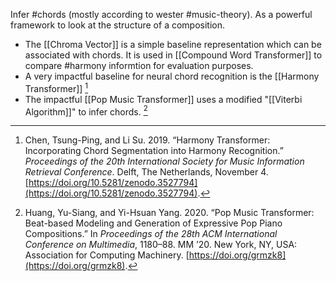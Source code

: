 Infer #chords (mostly according to wester #music-theory). As a powerful framework to look at the structure of a composition. 

- The [[Chroma Vector]] is a simple baseline representation which can be associated with chords. It is used in [[Compound Word Transformer]] to compare #harmony informtion for evaluation purposes.
- A very impactful baseline for neural chord recognition is the [[Harmony Transformer]] [^@chenHarmonyTransformerIncorporating2019]
- The impactful [[Pop Music Transformer]] uses a modified "[[Viterbi Algorithm]]" to infer chords. [^@huangPopMusicTransformer2020]



[^@chenHarmonyTransformerIncorporating2019]: Chen, Tsung-Ping, and Li Su. 2019. “Harmony Transformer: Incorporating Chord Segmentation into Harmony Recognition.” _Proceedings of the 20th International Society for Music Information Retrieval Conference_. Delft, The Netherlands, November 4. [https://doi.org/10.5281/zenodo.3527794](https://doi.org/10.5281/zenodo.3527794).

 [^@huangPopMusicTransformer2020]: Huang, Yu-Siang, and Yi-Hsuan Yang. 2020. “Pop Music Transformer: Beat-based Modeling and Generation of Expressive Pop Piano Compositions.” In _Proceedings of the 28th ACM International Conference on Multimedia_, 1180–88. MM ’20. New York, NY, USA: Association for Computing Machinery. [https://doi.org/grmzk8](https://doi.org/grmzk8).